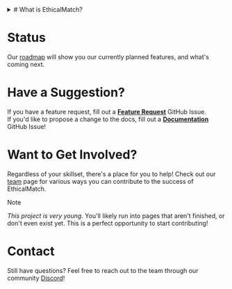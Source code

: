 <details>
<summary> # What is EthicalMatch?</summary>  

**EthicalMatch** is an experimental open-source dating platform that takes advantage of it's not-for-profit status to foster meaningful relationships without financial exploitation. Free from profit-driven requirements, **EthicalMatch** can steer clear of predatory monetization practices and focus instead on **privacy**, **transparency**, and ***ethical* matchmaking**.

## Why Make Another Dating App?
This isn’t just about dating—it’s about reclaiming the digital space for the people.

**EthicalMatch** is the first step in a larger mission: the [**Ethical Commons Project**](https://ethical-commons-project.github.io/). This is an initiative to put the power of social platforms back in the hands of its users, in a way that only open-sourced organizations free from financial agendas can.

### The EthicalMatch Solution:
- **Free for Everyone**: Your money will *never* affect your matches. Period.
- **Matchmaking with Integrity**: Our goal is quality relationships, not time-on-screen.
- **Privacy First**: Each piece of your data is *opt-in*, and clearly explained.
- **Open-Source & Transparent**: Fully open-source decision making and source code. We. Hide. Nothing.
</details>

# Status
Our [roadmap](ROADMAP.md) will show you our currently planned features, and what's coming next.
# Have a Suggestion?
If you have a feature request, fill out a **[Feature Request](https://GitHub.com/Ethical-Commons-Project/EthicalMatch-docs/issues/new?assignees=&labels=feature&projects=&template=feature_request.md&title=)** GitHub Issue.  
If you'd like to propose a change to the docs, fill out a **[Documentation](https://GitHub.com/Ethical-Commons-Project/EthicalMatch-docs/issues/new?assignees=&labels=enhancement&projects=&template=documentation-change.md&title=)** GitHub Issue!

# Want to Get Involved?
Regardless of your skillset, there's a place for you to help! Check out our [team](Join%20the%20Team!/README.md) page for various ways you can contribute to the success of EthicalMatch.

> [!Note]
> *This project is very young*. You'll likely run into pages that aren't finished, or don't even exist yet. This is a perfect opportunity to start contributing!
# Contact
Still have questions? Feel free to reach out to the team through our community [Discord](https://discord.gg/P7qfVuqMXz)! 
